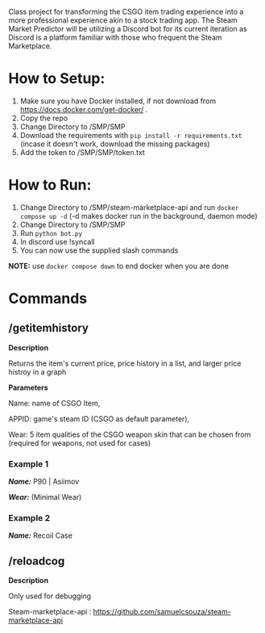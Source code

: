 Class project for transforming the CSGO item trading experience into a more professional experience akin to a stock trading app. The Steam Market Predictor will be utilizing a Discord bot for its current iteration as Discord is a platform familiar with those who frequent the Steam Marketplace. 

# How to Setup: #
1. Make sure you have Docker installed, if not download from https://docs.docker.com/get-docker/ .
2. Copy the repo
3. Change Directory to /SMP/SMP
4. Download the requirements with ```pip install -r requirements.txt``` (incase it doesn't work, download the missing packages)
5. Add the token to /SMP/SMP/token.txt


# How to Run: #
1. Change Directory to /SMP/steam-marketplace-api and run ```docker compose up -d``` (-d makes docker run in the background, daemon mode)
2. Change Directory to /SMP/SMP
3. Run ```python bot.py```
4. In discord use !syncall 
5. You can now use the supplied slash commands

**NOTE:** use ```docker compose down``` to end docker when you are done

# Commands #

## /getitemhistory ##

**Description** 

  Returns the item's current price, price history in a list, and larger price histroy in a graph

**Parameters** 

  Name: name of CSGO Item, 
  
  APPID: game's steam ID (CSGO as default parameter), 
  
  Wear: 5 item qualities of the CSGO weapon skin that can be chosen from (required for weapons, not used for cases)
  
### Example 1 ###

  ***Name:*** P90 | Asiimov
  
  ***Wear:*** (Minimal Wear)

### Example 2 ###

  ***Name:*** Recoil Case


## /reloadcog ## 

**Description**

  Only used for debugging
  
  
  
Steam-marketplace-api : https://github.com/samuelcsouza/steam-marketplace-api
